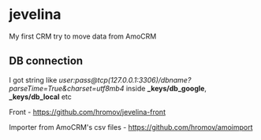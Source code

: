 # jevelina

My first CRM try to move data from AmoCRM

## DB connection

I got string like _user:pass@tcp(127.0.0.1:3306)/dbname?parseTime=True&charset=utf8mb4_ inside **\_keys/db_google**, **\_keys/db_local** etc

Front - https://github.com/hromov/jevelina-front

Importer from AmoCRM's csv files - https://github.com/hromov/amoimport

